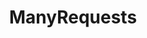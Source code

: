 ---
blog: https://manyrequests.com/blog
facebook: https://facebook.com/manyrequests
linkedin: https://linkedin.com/company/manyrequests
logohandle: manyrequests
sort: manyrequests
title: ManyRequests
twitter: https://x.com/ManyRequests
website: https://manyrequests.com/
youtube: https://youtube.com/channel/UCjBCRYU6eYM_hGy_gLmC2Vw
---